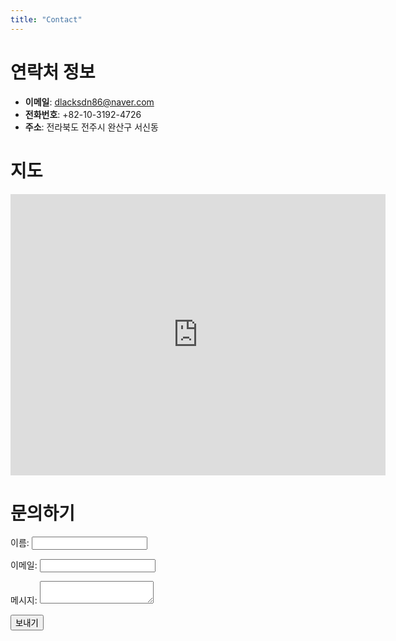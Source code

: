 ```yaml
---
title: "Contact"
---
```


# 연락처 정보

- **이메일**: dlacksdn86@naver.com
- **전화번호**: +82-10-3192-4726
- **주소**: 전라북도 전주시 완산구 서신동 

# 지도 
<iframe src="https://www.google.com/maps/embed?pb=...your-google-maps-embed-code..." width="600" height="450" style="border:0;" allowfullscreen="" loading="lazy"></iframe>

# 문의하기
<form name="contact" method="POST" data-netlify="true">
  <p>
    <label>이름: <input type="text" name="name"></label>
  </p>
  <p>
    <label>이메일: <input type="email" name="email"></label>
  </p>
  <p>
    <label>메시지: <textarea name="message"></textarea></label>
  </p>
  <p>
    <button type="submit">보내기</button>
  </p>
</form>








